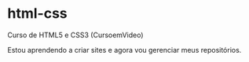 # html-css
 Curso de HTML5 e CSS3 (CursoemVideo)

 Estou aprendendo a criar sites e agora vou gerenciar meus repositórios.
